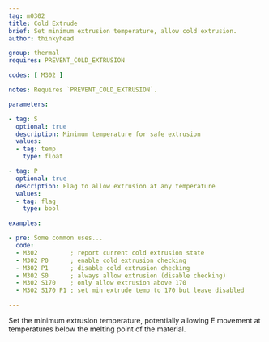 ```yaml
---
tag: m0302
title: Cold Extrude
brief: Set minimum extrusion temperature, allow cold extrusion.
author: thinkyhead

group: thermal
requires: PREVENT_COLD_EXTRUSION

codes: [ M302 ]

notes: Requires `PREVENT_COLD_EXTRUSION`.

parameters:

- tag: S
  optional: true
  description: Minimum temperature for safe extrusion
  values:
  - tag: temp
    type: float

- tag: P
  optional: true
  description: Flag to allow extrusion at any temperature
  values:
  - tag: flag
    type: bool

examples:

- pre: Some common uses...
  code:
  - M302         ; report current cold extrusion state
  - M302 P0      ; enable cold extrusion checking
  - M302 P1      ; disable cold extrusion checking
  - M302 S0      ; always allow extrusion (disable checking)
  - M302 S170    ; only allow extrusion above 170
  - M302 S170 P1 ; set min extrude temp to 170 but leave disabled

---
```


Set the minimum extrusion temperature, potentially allowing E movement at temperatures below the melting point of the material.
